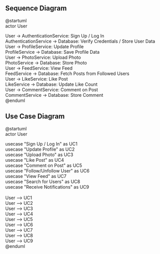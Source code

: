 ## Sequence Diagram

@startuml<br>
actor User <br>

User -> AuthenticationService: Sign Up / Log In
<br>
AuthenticationService -> Database: Verify Credentials / Store User Data
<br>
User -> ProfileService: Update Profile
<br>
ProfileService -> Database: Save Profile Data
<br>
User -> PhotoService: Upload Photo
<br>
PhotoService -> Database: Store Photo
<br>
User -> FeedService: View Feed
<br>
FeedService -> Database: Fetch Posts from Followed Users
<br>
User -> LikeService: Like Post
<br>
LikeService -> Database: Update Like Count
<br>
User -> CommentService: Comment on Post
<br>
CommentService -> Database: Store Comment
<br>
@enduml
<br>

## Use Case Diagram

@startuml<br>
actor User<br>

usecase "Sign Up / Log In" as UC1 <br>
usecase "Update Profile" as UC2 <br>
usecase "Upload Photo" as UC3 <br>
usecase "Like Post" as UC4 <br>
usecase "Comment on Post" as UC5 <br>
usecase "Follow/Unfollow User" as UC6 <br>
usecase "View Feed" as UC7 <br>
usecase "Search for Users" as UC8 <br>
usecase "Receive Notifications" as UC9 <br>
<br>
User --> UC1 <br>
User --> UC2 <br>
User --> UC3 <br>
User --> UC4 <br>
User --> UC5 <br>
User --> UC6 <br>
User --> UC7 <br>
User --> UC8 <br>
User --> UC9 <br>
@enduml <br>
<br>
